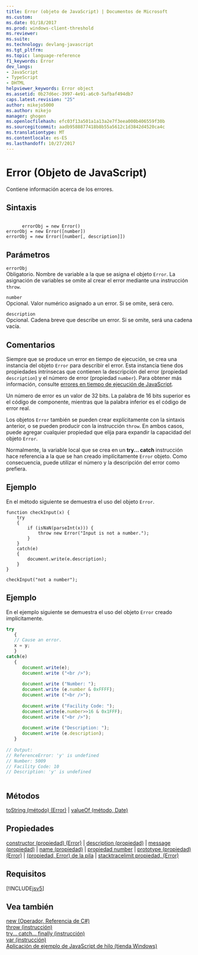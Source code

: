```yaml
---
title: Error (objeto de JavaScript) | Documentos de Microsoft
ms.custom: 
ms.date: 01/18/2017
ms.prod: windows-client-threshold
ms.reviewer: 
ms.suite: 
ms.technology: devlang-javascript
ms.tgt_pltfrm: 
ms.topic: language-reference
f1_keywords: Error
dev_langs:
- JavaScript
- TypeScript
- DHTML
helpviewer_keywords: Error object
ms.assetid: 0b27d6ec-3997-4e91-a6c0-5afbaf494db7
caps.latest.revision: "25"
author: mikejo5000
ms.author: mikejo
manager: ghogen
ms.openlocfilehash: efc03f13a501a1a13a2e7f3eea000b406559f30b
ms.sourcegitcommit: aadb9588877418b8b55a5612c1d3842d4520ca4c
ms.translationtype: MT
ms.contentlocale: es-ES
ms.lasthandoff: 10/27/2017
---
```

# <a name="error-object-javascript"></a>Error (Objeto de JavaScript)
Contiene información acerca de los errores.  
  
## <a name="syntax"></a>Sintaxis  
  
```  
  
      errorObj = new Error()  
errorObj = new Error([number])  
errorObj = new Error([number[, description]])  
```  
  
## <a name="parameters"></a>Parámetros  
 `errorObj`  
 Obligatorio. Nombre de variable a la que se asigna el objeto `Error`. La asignación de variables se omite al crear el error mediante una instrucción `throw`.  
  
 `number`  
 Opcional. Valor numérico asignado a un error. Si se omite, será cero.  
  
 `description`  
 Opcional. Cadena breve que describe un error. Si se omite, será una cadena vacía.  
  
## <a name="remarks"></a>Comentarios  
 Siempre que se produce un error en tiempo de ejecución, se crea una instancia del objeto `Error` para describir el error. Esta instancia tiene dos propiedades intrínsecas que contienen la descripción del error (propiedad `description`) y el número de error (propiedad `number`). Para obtener más información, consulte [errores en tiempo de ejecución de JavaScript](../../javascript/reference/javascript-run-time-errors.md).  
  
 Un número de error es un valor de 32 bits. La palabra de 16 bits superior es el código de componente, mientras que la palabra inferior es el código de error real.  
  
 Los objetos `Error` también se pueden crear explícitamente con la sintaxis anterior, o se pueden producir con la instrucción `throw`. En ambos casos, puede agregar cualquier propiedad que elija para expandir la capacidad del objeto `Error`.  
  
 Normalmente, la variable local que se crea en un **try... catch** instrucción hace referencia a la que se han creado implícitamente `Error` objeto. Como consecuencia, puede utilizar el número y la descripción del error como prefiera.  
  
## <a name="example"></a>Ejemplo  
 En el método siguiente se demuestra el uso del objeto `Error`.  
  
```  
function checkInput(x) {  
    try  
    {  
        if (isNaN(parseInt(x))) {  
            throw new Error("Input is not a number.");  
        }  
    }  
    catch(e)  
    {  
        document.write(e.description);  
    }  
}  
  
checkInput("not a number");  
```  
  
## <a name="example"></a>Ejemplo  
 En el ejemplo siguiente se demuestra el uso del objeto `Error` creado implícitamente.  
  
```JavaScript  
try  
   {  
   // Cause an error.  
   x = y;  
   }  
catch(e)  
   {  
      document.write(e);  
      document.write ("<br />");  
  
      document.write ("Number: ");  
      document.write (e.number & 0xFFFF);  
      document.write ("<br />");  
  
      document.write ("Facility Code: ");  
      document.write(e.number>>16 & 0x1FFF);  
      document.write ("<br />");  
  
      document.write ("Description: ");  
      document.write (e.description);  
   }  
  
// Output:  
// ReferenceError: 'y' is undefined  
// Number: 5009  
// Facility Code: 10  
// Description: 'y' is undefined  
  
```  
  
## <a name="methods"></a>Métodos  
 [toString (método) (Error)](../../javascript/reference/tostring-method-error.md) &#124; [valueOf (método, Date)](../../javascript/reference/valueof-method-date.md)  
  
## <a name="properties"></a>Propiedades  
 [constructor (propiedad) (Error)](../../javascript/reference/constructor-property-error.md) &#124; [description (propiedad)](../../javascript/reference/description-property-error-javascript.md) &#124; [message (propiedad)](../../javascript/reference/message-property-error-javascript.md) &#124; [name (propiedad)](../../javascript/reference/name-property-error-javascript.md) &#124; [propiedad number](../../javascript/reference/number-property-error-javascript.md) &#124; [prototype (propiedad) (Error)](../../javascript/reference/prototype-property-error.md) &#124; [(propiedad, Error) de la pila](../../javascript/reference/stack-property-error-javascript.md) &#124; [stacktracelimit propiedad, (Error)](../../javascript/reference/stacktracelimit-property-error-javascript.md)  
  
## <a name="requirements"></a>Requisitos  
 [!INCLUDE[jsv5](../../javascript/reference/includes/jsv5-md.md)]  
  
## <a name="see-also"></a>Vea también  
 [new (Operador, Referencia de C#)](../../javascript/reference/new-operator-decrementjavascript.md)   
 [throw (instrucción)](../../javascript/reference/throw-statement-javascript.md)   
 [try... catch... finally (instrucción)](../../javascript/reference/try-dot-dot-dot-catch-dot-dot-dot-finally-statement-javascript.md)   
 [var (instrucción)](../../javascript/reference/var-statement-javascript.md)   
 [Aplicación de ejemplo de JavaScript de hilo (tienda Windows)](http://hilojs.codeplex.com/SourceControl/latest)